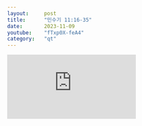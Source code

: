 ```yaml
---
layout:     post
title:      "민수기 11:16-35"
date:       2023-11-09
youtube:    "fTxp0X-feA4"
category:   "qt"
---
```


<div class="youtube">
    <iframe src="https://www.youtube.com/embed/fTxp0X-feA4" title="YouTube video player" frameborder="0" allow="accelerometer; autoplay; clipboard-write; encrypted-media; gyroscope; picture-in-picture; web-share" allowfullscreen></iframe>
</div>